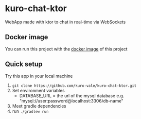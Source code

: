 # kuro-chat-ktor

WebApp made with ktor to chat in real-time via WebSockets

## Docker image

You can run this project with the [docker image](https://hub.docker.com/r/kurovale/kuro-chat) of this project

## Quick setup

Try this app in your local machine

1. ```git clone https://github.com/kuro-vale/kuro-chat-ktor.git```
2. Set environment variables 
    - DATABASE_URL = the url of the mysql database e.g. "mysql://user:password@localhost:3306/db-name"
3. Meet gradle dependencies
4. run ```./gradlew run```